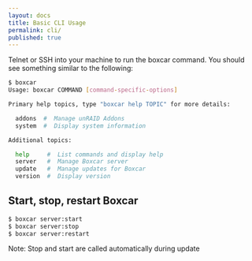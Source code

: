 ```yaml
---
layout: docs
title: Basic CLI Usage
permalink: cli/
published: true
---
```


Telnet or SSH into your machine to run the boxcar command. You should see something similar to the following:

```bash
$ boxcar
Usage: boxcar COMMAND [command-specific-options]

Primary help topics, type "boxcar help TOPIC" for more details:

  addons  #  Manage unRAID Addons
  system  #  Display system information

Additional topics:

  help     #  List commands and display help
  server   #  Manage Boxcar server
  update   #  Manage updates for Boxcar
  version  #  Display version
```

## Start, stop, restart Boxcar

```bash
$ boxcar server:start
$ boxcar server:stop
$ boxcar server:restart
```
Note: Stop and start are called automatically during update